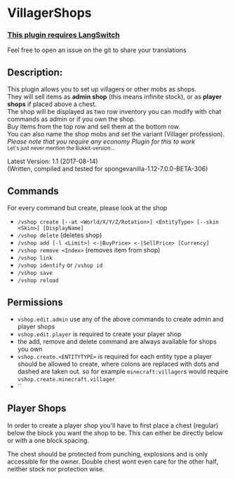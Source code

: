 VillagerShops
=====

### [This plugin requires LangSwitch](https://github.com/DosMike/LangSwitch)

Feel free to open an issue on the git to share your translations

Description:
-----

This plugin allows you to set up villagers or other mobs as shops.<br>
They will sell items as **admin shop** (this means infinite stock), or as **player shops** if placed above a chest.<br>
The shop will be displayed as two row inventory you can modify with chat commands as admin or if you own the shop.<br>
Buy items from the top row and sell them at the bottom row.<br>
You can also name the shop mobs and set the variant (Villager profession).<br>
*Please note that you require any economy Plugin for this to work*<br>
<sub>Let's just never mention the Bukkit-version...</sub>

Latest Version: 1.1 (2017-08-14)<br>
(Written, compiled and tested for spongevanilla-1.12-7.0.0-BETA-306)

Commands
-----

For every command but create, please look at the shop

- `/vshop create [--at <World/X/Y/Z/Rotation>] <EntityType> [--skin <Skin>] [DisplayName]`
- `/vshop delete` (deletes shop)
- `/vshop add [-l <Limit>] <-|BuyPrice> <-|SellPrice> [Currency]`
- `/vshop remove <Index>` (removes item from shop)
- `/vshop link`
- `/vshop identify` or `/vshop id`
- `/vshop save`
- `/vshop reload`

Permissions
-----
- `vshop.edit.admin` use any of the above commands to create admin and player shops
- `vshop.edit.player` is required to create your player shop
- the add, remove and delete command are always available for shops you own
- `vshop.create.<ENTITYTYPE>` is required for each entity type a player should be allowed to create, where colons are replaced with dots and dashed are taken out. so for example `minecraft:villager`s would require `vshop.create.minecraft.villager`
- ``

Player Shops
-----
In order to create a player shop you'll have to first place a chest (regular) below the block you want the shop to be. This can either be directly below or with a one block spacing.

The chest should be protected from punching, explosions and is only accessible for the owner. Double chest wont even care for the other half, neither stock nor protection wise.